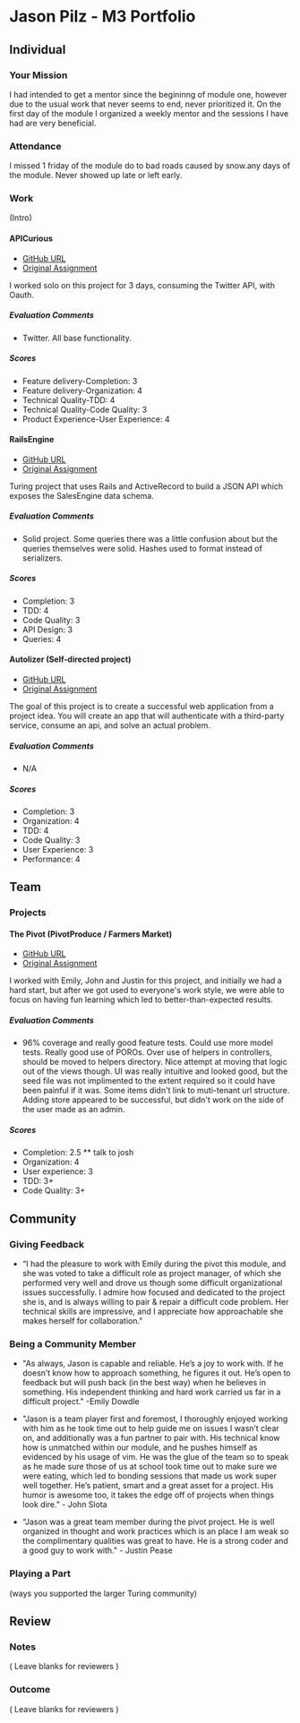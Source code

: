 # Jason Pilz - M3 Portfolio

## Individual

### Your Mission

I had intended to get a mentor since the begininng of module one, however
due to the usual work that never seems to end, never prioritized it. On
the first day of the module I organized a weekly mentor and the sessions
I have had are very beneficial.

### Attendance

I missed 1 friday of the module do to bad roads caused by snow.any days of the module.
Never showed up late or left early.

### Work

(Intro)

#### APICurious

* [GitHub URL](https://github/jasonpilz/twit)
* [Original Assignment](https://github.com/turingschool/lesson_plans/blob/master/ruby_03-professional_rails_applications/apicurious.md)

I worked solo on this project for 3 days, consuming the Twitter API, with Oauth.

##### Evaluation Comments

* Twitter. All base functionality.

##### Scores
* Feature delivery-Completion: 3
* Feature delivery-Organization: 4
* Technical Quality-TDD: 4
* Technical Quality-Code Quality: 3
* Product Experience-User Experience: 4

#### RailsEngine

* [GitHub URL](https://github.com/jasonpilz/rails_engine)
* [Original Assignment](https://github.com/turingschool/lesson_plans/blob/master/ruby_03-professional_rails_applications/rails_engine.md)

Turing project that uses Rails and ActiveRecord to build a JSON API which exposes the SalesEngine data schema.

##### Evaluation Comments

* Solid project. Some queries there was a little confusion about but the queries themselves were solid. Hashes used to format instead of serializers.

##### Scores
* Completion: 3
* TDD: 4
* Code Quality: 3
* API Design: 3
* Queries: 4

#### Autolizer (Self-directed project)

* [GitHub URL](https://github.com/jasonpilz/autolizer)
* [Original Assignment](https://github.com/turingschool/lesson_plans/blob/master/ruby_03-professional_rails_applications/self_directed_project.md)

The goal of this project is to create a successful web application from a project idea.
You will create an app that will authenticate with a third-party service, consume an api, and solve an actual problem.

##### Evaluation Comments

* N/A

##### Scores
* Completion: 3
* Organization: 4
* TDD: 4
* Code Quality: 3
* User Experience: 3
* Performance: 4

## Team

### Projects

#### The Pivot (PivotProduce / Farmers Market)

* [GitHub URL](https://github.com/emilydowdle/the_pivot.git)
* [Original Assignment](https://github.com/turingschool/lesson_plans/blob/master/ruby_03-professional_rails_applications/the_pivot.md)

I worked with Emily, John and Justin for this project, and initially we had a hard start,
but after we got used to everyone's work style, we were able to focus on having fun
learning which led to better-than-expected results.

##### Evaluation Comments

* 96% coverage and really good feature tests. Could use more model tests.
Really good use of POROs. Over use of helpers in controllers, should be moved to helpers directory.
Nice attempt at moving that logic out of the views though.
UI was really intuitive and looked good, but the seed file was not implimented to the extent required so it could have been painful if it was.
Some items didn't link to muti-tenant url structure. Adding store appeared to be successful,
but didn't work on the side of the user made as an admin.

##### Scores
* Completion: 2.5 ** talk to josh
* Organization: 4
* User experience: 3
* TDD: 3+
* Code Quality: 3+

## Community

### Giving Feedback

* “I had the pleasure to work with Emily during the pivot this module, and she was voted to take a difficult role as project manager,
of which she performed very well and drove us though some difficult organizational issues successfully.
I admire how focused and dedicated to the project she is, and is always willing to pair & repair a difficult code problem.
Her technical skills are impressive, and I appreciate how approachable she makes herself for collaboration."

### Being a Community Member

* "As always, Jason is capable and reliable. He’s a joy to work with. If he doesn’t know how to approach something, he figures it out.
He’s open to feedback but will push back (in the best way) when he believes in something.
His independent thinking and hard work carried us far in a difficult project." -Emily Dowdle

* "Jason is a team player first and foremost, I thoroughly enjoyed working with him as he took time out to help guide me on issues I wasn’t clear on,
and additionally was a fun partner to pair with. His technical know how is unmatched within our module, and he pushes himself as evidenced by his usage of vim.
He was the glue of the team so to speak as he made sure those of us at school took time out to make sure we were eating, which led to bonding sessions that made us work super well together.
He’s patient, smart and a great asset for a project. His humor is awesome too, it takes the edge off of projects when things look dire." - John Slota

* “Jason was a great team member during the pivot project.  He is well organized in thought and work practices which is an place I am weak so the complimentary qualities was great to have.
He is a strong coder and a good guy to work with." - Justin Pease

### Playing a Part

(ways you supported the larger Turing community)

## Review

### Notes

( Leave blanks for reviewers )

### Outcome

( Leave blanks for reviewers )
